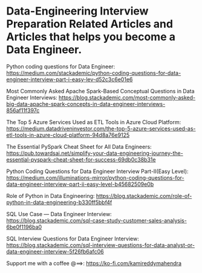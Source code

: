 
# Data-Engineering Interview Preparation Related Articles and Articles that helps you become a Data Engineer. 

Python coding questions for Data Engineer: https://medium.com/stackademic/python-coding-questions-for-data-engineer-interview-part-i-easy-lev-d52c3c6e01e6

Most Commonly Asked Apache Spark-Based Conceptual Questions in Data Engineer Interviews: https://blog.stackademic.com/most-commonly-asked-big-data-apache-spark-concepts-in-data-engineer-interviews-856af11f397c

The Top 5 Azure Services Used as ETL Tools in Azure Cloud Platform: https://medium.datadriveninvestor.com/the-top-5-azure-services-used-as-etl-tools-in-azure-cloud-platform-94d8a76e9125

The Essential PySpark Cheat Sheet for All Data Engineers: https://pub.towardsai.net/simplify-your-data-engineering-journey-the-essential-pyspark-cheat-sheet-for-success-69db0c38b31e

Python Coding Questions for Data Engineer Interview Part-II(Easy Level): https://medium.com/illuminations-mirror/python-coding-questions-for-data-engineer-interview-part-ii-easy-level-b45682509e0b

Role of Python in Data Engineering: https://blog.stackademic.com/role-of-python-in-data-engineering-b330ff5bbf4f

SQL Use Case — Data Engineer Interview: https://blog.stackademic.com/sql-case-study-customer-sales-analysis-6be0f1196ba0

SQL Interview Questions for Data Engineer Interview: https://blog.stackademic.com/sql-interview-questions-for-data-analyst-or-data-engineer-interview-5f26fb6afc06

Support me with a coffee @==>: https://ko-fi.com/kamireddymahendra

